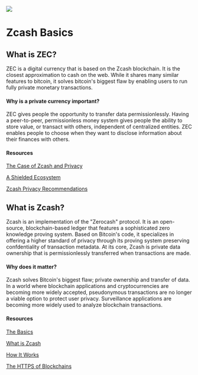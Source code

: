 ![](https://i.ibb.co/NN3XxrG/Zcash-logo-1.png)

# Zcash Basics

## What is ZEC?

ZEC is a digital currency that is based on the Zcash blockchain. It is the closest approximation to cash on the web. While it shares many similar features to bitcoin, it solves bitcoin's biggest flaw by enabling users to run fully private monetary transactions.

#### Why is a private currency important?

ZEC gives people the opportunity to transfer data permissionlessly. Having a peer-to-peer, permissionless money system gives people the ability to store value, or transact with others, independent of centralized entities. ZEC enables people to choose when they want to disclose information about their finances with others.

#### Resources

[The Case of Zcash and Privacy](https://www.zcashzeal.org/blog/the-case-for-zcash-amp-privacy)

[A Shielded Ecosystem](https://electriccoin.co/blog/shielded-ecosystem/)

[Zcash Privacy Recommendations](https://z.cash/support/security/privacy-security-recommendations/)

## What is Zcash?

Zcash is an implementation of the "Zerocash" protocol. It is an open-source, blockchain-based ledger that features a sophisticated zero knowledge proving system. Based on Bitcoin's code, it specializes in offering a higher standard of privacy through its proving system preserving confdentiality of transaction metadata. At its core, Zcash is private data ownership that is permissionlessly transferred when transactions are made. 

#### Why does it matter?

Zcash solves Bitcoin's biggest flaw; private ownership and transfer of data. In a world where blockchain applications and cryptocurrencies are becoming more widely accepted, pseudonymous transactions are no longer a viable option to protect user privacy. Surveillance applications are becoming more widely used to analyze blockchain transactions.

#### Resources

[The Basics](https://z.cash/the-basics/)

[What is Zcash](https://www.youtube.com/watch?v=J1Nr1VL5dGU&t=751s)

[How It Works](https://z.cash/technology/)

[The HTTPS of Blockchains](https://nakamoto.com/zcash-the-https-of-blockchains/)
